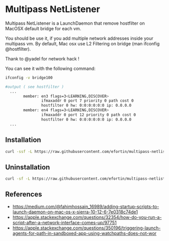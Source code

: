 
# Multipass NetListener

Multipass NetListener is a LaunchDaemon that remove hostfilter
on MacOSX default bridge for each vm.

You should be use it, if you add multiple network addresses
inside your multipass vm. By default, Mac osx use L2 Filtering
on bridge (man ifconfig @hostfilter).

Thank to @yadel for network hack !

You can see it with the following command:
```bash
ifconfig -v bridge100

#output ( see hostfilter )
  ...
        member: en3 flags=3<LEARNING,DISCOVER>
                ifmaxaddr 0 port 7 priority 0 path cost 0
                hostfilter 0 hw: 0:0:0:0:0:0 ip: 0.0.0.0
        member: en4 flags=3<LEARNING,DISCOVER>
                ifmaxaddr 0 port 12 priority 0 path cost 0
                hostfilter 0 hw: 0:0:0:0:0:0 ip: 0.0.0.0
  ...
```

## Installation
```bash
curl -ssf -L https://raw.githubusercontent.com/efortin/multipass-netlistener/master/install.sh | sudo sh
```

## Uninstallation
```bash
curl -sf -L https://raw.githubusercontent.com/efortin/multipass-netlistener/master/uninstall.sh | sudo sh
```

## References

- https://medium.com/@fahimhossain_16989/adding-startup-scripts-to-launch-daemon-on-mac-os-x-sierra-10-12-6-7e0318c74de1
- https://apple.stackexchange.com/questions/32354/how-do-you-run-a-script-after-a-network-interface-comes-up/97751
- https://apple.stackexchange.com/questions/350196/triggering-launch-agents-for-path-in-sandboxed-app-using-watchpaths-does-not-wor
